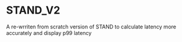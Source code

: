 # STAND_V2
A re-wrriten from scratch version of STAND to calculate latency more accurately and display p99 latency
